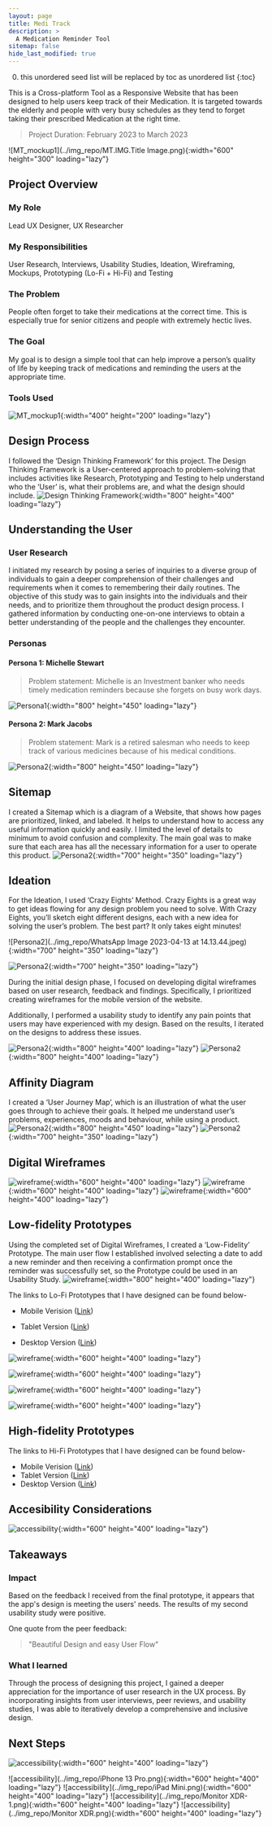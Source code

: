 ```yaml
---
layout: page
title: Medi Track 
description: >
  A Medication Reminder Tool
sitemap: false
hide_last_modified: true
---
```


0. this unordered seed list will be replaced by toc as unordered list
{:toc}

This is a Cross-platform Tool as a Responsive Website that has been designed to help users keep track of their Medication. It is targeted towards the elderly and people with very busy schedules as they tend to forget taking their prescribed Medication at the right time.



> Project Duration: February 2023 to March 2023



![MT_mockup1](../img_repo/MT.IMG.Title Image.png){:width="600" height="300" loading="lazy"}

## Project Overview
### My Role
Lead UX Designer, UX Researcher
### My Responsibilities
User Research, Interviews, Usability Studies, Ideation, Wireframing, Mockups, Prototyping (Lo-Fi + Hi-Fi) and Testing
### The Problem
People often forget to take their medications at the correct time. This is especially true for senior citizens and people with extremely hectic lives.
### The Goal
My goal is to design a simple tool that can help improve a person’s quality of life by keeping track of medications and reminding the users at the appropriate time.
### Tools Used
![MT_mockup1](../img_repo/MT.IMG.02.1.png){:width="400" height="200" loading="lazy"}

## Design Process
I followed the ‘Design Thinking Framework’ for this project. The Design Thinking Framework is a User-centered approach to problem-solving that includes activities like Research, Prototyping and Testing to help understand who the ‘User’ is, what their problems are, and what the design should include.
![Design Thinking Framework](../img_repo/MT.IMG.04.1.png){:width="800" height="400" loading="lazy"}

## Understanding the User
### User Research
I initiated my research by posing a series of inquiries to a diverse group of individuals to gain a deeper comprehension of their challenges and requirements when it comes to remembering their daily routines. The objective of this study was to gain insights into the individuals and their needs, and to prioritize them throughout the product design process. I gathered information by conducting one-on-one interviews to obtain a better understanding of the people and the challenges they encounter.
### Personas
#### Persona 1: Michelle Stewart
> Problem statement: Michelle is an Investment banker who needs timely medication reminders because she forgets on busy work days.

![Persona1](../img_repo/MT.IMG.05.1.png){:width="800" height="450" loading="lazy"}
#### Persona 2: Mark Jacobs
> Problem statement: Mark is a retired salesman who needs to keep track of various medicines because of his medical conditions.

![Persona2](../img_repo/MT.IMG.05.2.png){:width="800" height="450" loading="lazy"}

## Sitemap
I created a Sitemap which is a diagram of a Website, that shows how pages are prioritized, linked, and labeled. It helps to understand how to access any useful information quickly and easily. I limited the level of details to minimum to avoid confusion and complexity. The main goal was to make sure that each area has all the necessary information for a user to operate this product.
![Persona2](../img_repo/MT.IMG.06.png){:width="700" height="350" loading="lazy"}

## Ideation
For the Ideation, I used ‘Crazy Eights’ Method. Crazy Eights is a great way to get ideas flowing for any design problem you need to solve. With Crazy Eights, you’ll sketch eight different designs, each with a new idea for solving the user’s problem. The best part? It only takes eight minutes!


![Persona2](../img_repo/WhatsApp Image 2023-04-13 at 14.13.44.jpeg){:width="700" height="350" loading="lazy"}


![Persona2](../img_repo/MT.IMG.08.png){:width="700" height="350" loading="lazy"}

During the initial design phase, I focused on developing digital wireframes based on user research, feedback and findings. Specifically, I prioritized creating wireframes for the mobile version of the website.

Additionally, I performed a usability study to identify any pain points that users may have experienced with my design. Based on the results, I iterated on the designs to address these issues.

![Persona2](../img_repo/MT.IMG.09.1.png){:width="800" height="400" loading="lazy"}
![Persona2](../img_repo/MT.IMG.09.2.png){:width="800" height="400" loading="lazy"}
## Affinity Diagram 
I created a ‘User Journey Map’, which is an illustration of what the user goes through to achieve their goals. It helped me understand user’s problems, experiences, moods and behaviour, while using a product.
![Persona2](../img_repo/MT.IMG.10.png){:width="800" height="450" loading="lazy"}
![Persona2](../img_repo/MT.IMG.09.3.png){:width="700" height="350" loading="lazy"}

## Digital Wireframes
![wireframe](../img_repo/MT.IMG.11.png){:width="600" height="400" loading="lazy"}
![wireframe](../img_repo/MT.IMG.12.png){:width="600" height="400" loading="lazy"}
![wireframe](../img_repo/MT.IMG.13.png){:width="600" height="400" loading="lazy"}

## Low-fidelity Prototypes
Using the completed set of Digital Wireframes, I created a ‘Low-Fidelity’ Prototype. The main user flow I established involved selecting a date to add a new reminder and then receiving a confirmation prompt once the reminder was successfully set, so the Prototype could be used in an Usability Study.
![wireframe](../img_repo/WM.IMG.14.png){:width="800" height="400" loading="lazy"}

The links to Lo-Fi Prototypes that I have designed can be found below-

* Mobile Verision ([Link](https://www.figma.com/proto/pjzeF8TDVa6MgfQDIuNWf1/Medicine-Reminder-App?node-id=48%3A719&scaling=scale-down&page-id=47%3A277&starting-point-node-id=48%3A719&show-proto-sidebar=1))

* Tablet Version ([Link](https://www.figma.com/proto/pjzeF8TDVa6MgfQDIuNWf1/Medicine-Reminder-App?node-id=99%3A873&scaling=min-zoom&page-id=99%3A2&starting-point-node-id=99%3A873))

* Desktop Version ([Link](https://www.figma.com/proto/pjzeF8TDVa6MgfQDIuNWf1/Medicine-Reminder-App?node-id=63%3A734&scaling=min-zoom&page-id=63%3A2&starting-point-node-id=63%3A734))


![wireframe](../img_repo/MT.IMG.15.png){:width="600" height="400" loading="lazy"}


![wireframe](../img_repo/MT.IMG.16.png){:width="600" height="400" loading="lazy"}


![wireframe](../img_repo/MT.IMG.17.png){:width="600" height="400" loading="lazy"}


![wireframe](../img_repo/MT.IMG.18.png){:width="600" height="400" loading="lazy"}

## High-fidelity Prototypes
The links to Hi-Fi Prototypes that I have designed can be found below-
* Mobile Verision ([Link](https://www.figma.com/proto/pjzeF8TDVa6MgfQDIuNWf1/Medicine-Reminder-App?node-id=49%3A2174&scaling=scale-down&page-id=49%3A2172))
* Tablet Version ([Link](https://www.figma.com/proto/pjzeF8TDVa6MgfQDIuNWf1/Medicine-Reminder-App?node-id=105%3A2765&scaling=min-zoom&page-id=105%3A2764))
* Desktop Version ([Link](https://www.figma.com/proto/pjzeF8TDVa6MgfQDIuNWf1/Medicine-Reminder-App?node-id=74%3A2566&scaling=min-zoom&page-id=74%3A2565))

## Accesibility Considerations
![accessibility](../img_repo/WM.IMG.19.png){:width="600" height="400" loading="lazy"}

## Takeaways
### Impact
Based on the feedback I received from the final prototype, it appears that the app's design is meeting the users' needs. The results of my second usability study were positive.

One quote from the peer feedback:
> "Beautiful Design and easy User Flow"

### What I learned
Through the process of designing this project, I gained a deeper appreciation for the importance of user research in the UX process. By incorporating insights from user interviews, peer reviews, and usability studies, I was able to iteratively develop a comprehensive and inclusive design.

## Next Steps
![accessibility](../img_repo/WM.IMG.21.png){:width="600" height="400" loading="lazy"}

![accessibility](../img_repo/iPhone 13 Pro.png){:width="600" height="400" loading="lazy"}
![accessibility](../img_repo/iPad Mini.png){:width="600" height="400" loading="lazy"}
![accessibility](../img_repo/Monitor XDR-1.png){:width="600" height="400" loading="lazy"}
![accessibility](../img_repo/Monitor XDR.png){:width="600" height="400" loading="lazy"}
